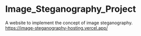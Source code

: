 # Image_Steganography_Project
A website to implement the concept of image steganography.
https://image-steganography-hosting.vercel.app/

